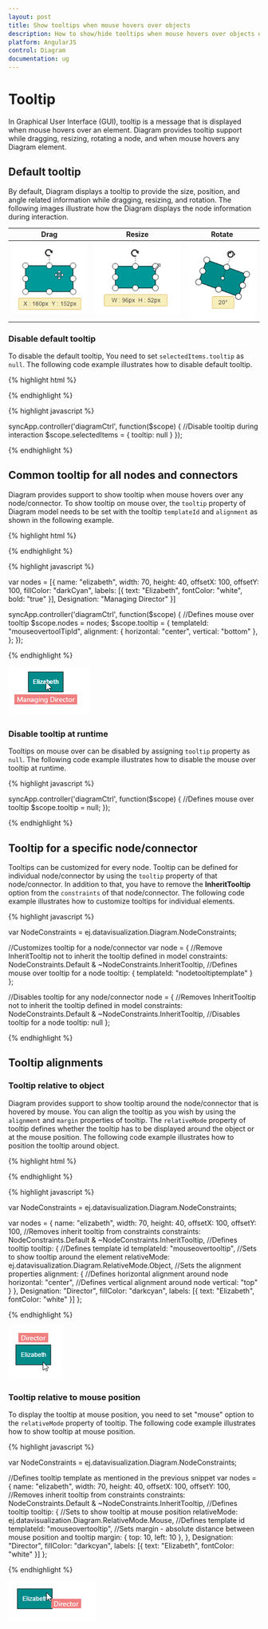 ```yaml
---
layout: post
title: Show tooltips when mouse hovers over objects
description: How to show/hide tooltips when mouse hovers over objects or during interaction?
platform: AngularJS
control: Diagram
documentation: ug
---
```


# Tooltip
In Graphical User Interface (GUI), tooltip is a message that is displayed when mouse hovers over an element. Diagram provides tooltip support while dragging, resizing, rotating a node, and when mouse hovers any Diagram element.

## Default tooltip

By default, Diagram displays a tooltip to provide the size, position, and angle related information while dragging, resizing, and rotation. The following images illustrate how the Diagram displays the node information during interaction.

| Drag | Resize | Rotate |
|---|---|---|
| ![](/angularjs/Diagram/Tooltip_images/Tooltip_img1.png) | ![](/angularjs/Diagram/Tooltip_images/Tooltip_img2.png) | ![](/angularjs/Diagram/Tooltip_images/Tooltip_img3.png) |

### Disable default tooltip

To disable the default tooltip, You need to set `selectedItems.tooltip` as `null`. The following code example illustrates how to disable default tooltip.

{% highlight html %}

<div ng-controller="diagramCtrl">
    <ej-diagram id="diagram" e-height="500px" e-width="100%" e-selectedItems="selectedItems">
    </ej-diagram>
</div>

{% endhighlight %} 

{% highlight javascript %}

syncApp.controller('diagramCtrl', function($scope) {
    //Disable tooltip during interaction
    $scope.selectedItems = {
        tooltip: null
    }
});

{% endhighlight %} 

## Common tooltip for all nodes and connectors

Diagram provides support to show tooltip when mouse hovers over any node/connector. 
To show tooltip on mouse over, the `tooltip` property of Diagram model needs to be set with the tooltip `templateId` and `alignment` as shown in the following example.

{% highlight html %}

<div ng-controller="diagramCtrl">
    <ej-diagram id="diagram" e-height="500px" e-width="100%" e-nodes="nodes" e-tooltip-templateid="tooltip.templateId" 
	 e-tooltip-alignment-horizontal="tooltip.alignment.horizontal" e-tooltip-alignment-vertical="tooltip.alignment.vertical">
    </ej-diagram>
</div>

<!--Define tooltip template-->
<script type="text/x-jsrender" id="mouseovertooltip">
    <div style="background-color: #F08080; color: white; white-space: nowrap; height: 20px">
        <span style="padding: 5px;"> "{{:Designation}}"</span>
    </div>
</script>

{% endhighlight %}

{% highlight javascript %}

var nodes = [{
    name: "elizabeth",
    width: 70,
    height: 40,
    offsetX: 100,
    offsetY: 100,
    fillColor: "darkCyan",
    labels: [{
        text: "Elizabeth",
        fontColor: "white",
        bold: "true"
    }],
    Designation: "Managing Director"
}]

syncApp.controller('diagramCtrl', function($scope) {
    //Defines mouse over tooltip
    $scope.nodes = nodes;
    $scope.tooltip = {
        templateId: "mouseovertoolTipId",
        alignment: {
            horizontal: "center",
            vertical: "bottom"
        },
    };
});

{% endhighlight %} 

![](/angularjs/Diagram/Tooltip_images/Tooltip_img4.png)

### Disable tooltip at runtime

Tooltips on mouse over can be disabled by assigning `tooltip` property as `null`. The following code example illustrates how to disable the mouse over tooltip at runtime.

{% highlight javascript %}

 syncApp.controller('diagramCtrl', function($scope) {
     //Defines mouse over tooltip
     $scope.tooltip = null;
 });

{% endhighlight %} 

## Tooltip for a specific node/connector

Tooltips can be customized for every node. Tooltip can be defined for individual node/connector by using the `tooltip` property of that node/connector. In addition to that, you have to remove the **InheritTooltip** option from the `constraints` of that node/connector. The following code example illustrates how to customize tooltips for individual elements.

{% highlight javascript %}

var NodeConstraints = ej.datavisualization.Diagram.NodeConstraints;

//Customizes tooltip for a node/connector
var node = {
    //Remove InheritTooltip not to inherit the tooltip defined in model
    constraints: NodeConstraints.Default & ~NodeConstraints.InheritTooltip,
    //Defines mouse over tooltip for a node
    tooltip: {
        templateId: "nodetooltiptemplate"
    }
};

//Disables tooltip for any node/connector
node = {
    //Removes InheritTooltip not to inherit the tooltip defined in model
    constraints: NodeConstraints.Default & ~NodeConstraints.InheritTooltip,
    //Disables tooltip for a node
    tooltip: null
};

{% endhighlight %} 

## Tooltip alignments

### Tooltip relative to object

Diagram provides support to show tooltip around the node/connector that is hovered by mouse. You can align the tooltip as you wish by using the `alignment` and `margin` properties of tooltip. The `relativeMode` property of tooltip defines whether the tooltip has to be displayed around the object or at the mouse position. The following code example illustrates how to position the tooltip around object.

{% highlight html %}

<!--Define tooltip template-->
<script type="text/x-jsrender" id="mouseovertooltip">
    <div style="background-color: #F08080; color: white; padding: 5px;">
        <span> "{{:Designation}}" </span>
    </div>
</script>

{% endhighlight %}

{% highlight javascript %}

var NodeConstraints = ej.datavisualization.Diagram.NodeConstraints;

var nodes = {
    name: "elizabeth",
    width: 70,
    height: 40,
    offsetX: 100,
    offsetY: 100,
    //Removes inherit tooltip from constraints
    constraints: NodeConstraints.Default & ~NodeConstraints.InheritTooltip,
    //Defines tooltip
    tooltip: {
        //Defines template id
        templateId: "mouseovertooltip",
        //Sets to show tooltip around the element
        relativeMode: ej.datavisualization.Diagram.RelativeMode.Object,
        //Sets the alignment properties
        alignment: {
            //Defines horizontal alignment around node
            horizontal: "center",
            //Defines vertical alignment around node
            vertical: "top"
        }
    },
    Designation: "Director",
    fillColor: "darkcyan",
    labels: [{
        text: "Elizabeth",
        fontColor: "white"
    }]
};

{% endhighlight %}

![](/angularjs/Diagram/Tooltip_images/Tooltip_img5.png)

### Tooltip relative to mouse position

To display the tooltip at mouse position, you need to set "mouse" option to the `relativeMode` property of tooltip. The following code example illustrates how to show tooltip at mouse position.

{% highlight javascript %}

var NodeConstraints = ej.datavisualization.Diagram.NodeConstraints;

//Defines tooltip template as mentioned in the previous snippet
var nodes = {
    name: "elizabeth",
    width: 70,
    height: 40,
    offsetX: 100,
    offsetY: 100,
    //Removes inherit tooltip from constraints
    constraints: NodeConstraints.Default & ~NodeConstraints.InheritTooltip,
    //Defines tooltip
    tooltip: {
        //Sets to show tooltip at mouse position
        relativeMode: ej.datavisualization.Diagram.RelativeMode.Mouse,
        //Defines template id
        templateId: "mouseovertooltip",
        //Sets margin - absolute distance between mouse position and tooltip
        margin: {
            top: 10,
            left: 10
        },
    },
    Designation: "Director",
    fillColor: "darkcyan",
    labels: [{
        text: "Elizabeth",
        fontColor: "white"
    }]
};

{% endhighlight %}

![](/angularjs/Diagram/Tooltip_images/Tooltip_img6.png)


